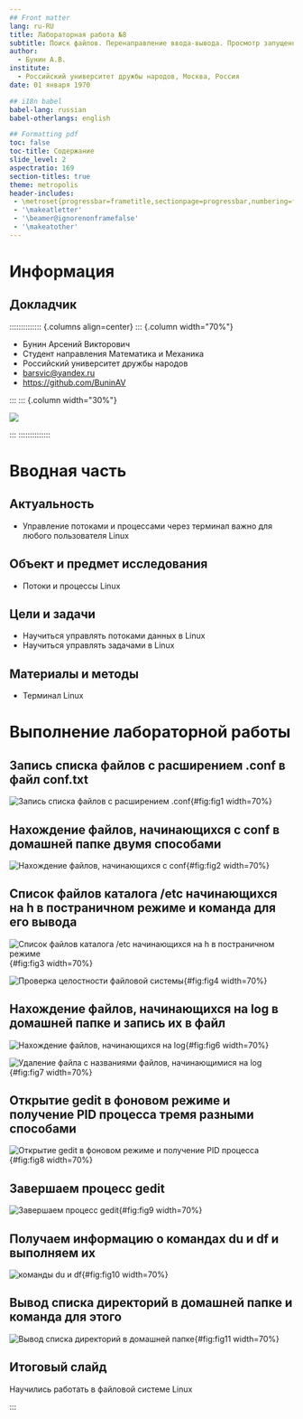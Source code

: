 ```yaml
---
## Front matter
lang: ru-RU
title: Лабораторная работа №8
subtitle: Поиск файлов. Перенаправление ввода-вывода. Просмотр запущенных процессов
author:
  - Бунин А.В.
institute:
  - Российский университет дружбы народов, Москва, Россия
date: 01 января 1970

## i18n babel
babel-lang: russian
babel-otherlangs: english

## Formatting pdf
toc: false
toc-title: Содержание
slide_level: 2
aspectratio: 169
section-titles: true
theme: metropolis
header-includes:
 - \metroset{progressbar=frametitle,sectionpage=progressbar,numbering=fraction}
 - '\makeatletter'
 - '\beamer@ignorenonframefalse'
 - '\makeatother'
---
```


# Информация

## Докладчик

:::::::::::::: {.columns align=center}
::: {.column width="70%"}

  * Бунин Арсений Викторович
  * Студент направления Математика и Механика
  * Российский университет дружбы народов
  * [barsvic@yandex.ru](mailto:barsvic@yandex.ru)
  * <https://github.com/BuninAV>

:::
::: {.column width="30%"}

![](./image/kulyabov.jpg)

:::
::::::::::::::

# Вводная часть

## Актуальность

- Управление потоками и процессами через терминал важно для любого пользователя Linux

## Объект и предмет исследования

- Потоки и процессы Linux

## Цели и задачи

- Научиться управлять потоками данных в Linux
- Научиться управлять задачами в Linux

## Материалы и методы

- Терминал Linux

# Выполнение лабораторной работы

## Запись списка файлов с расширением .conf в файл conf.txt

![Запись списка файлов с расширением .conf](image/img1.png){#fig:fig1 width=70%}

## Нахождение файлов, начинающихся с conf в домашней папке двумя способами

![Нахождение файлов, начинающихся с conf](image/img2.png){#fig:fig2 width=70%}

## Список файлов каталога /etc начинающихся на h в постраничном режиме и команда для его вывода 

![Список файлов каталога /etc начинающихся на h в постраничном режиме](image/img3.png){#fig:fig3 width=70%}

![Проверка целостности файловой системы](image/img4.png){#fig:fig4 width=70%}

## Нахождение файлов, начинающихся на log в домашней папке и запись их в файл

![Нахождение файлов, начинающихся на log](image/img5.png){#fig:fig6 width=70%}

![Удаление файла с названиями файлов, начинающимися на log](image/img6.png){#fig:fig7 width=70%}

## Открытие gedit в фоновом режиме и получение PID процесса тремя разными способами

![Открытие gedit в фоновом режиме и получение PID процесса](image/img7.png){#fig:fig8 width=70%}

## Завершаем процесс gedit

![Завершаем процесс gedit](image/img8.png){#fig:fig9 width=70%}

## Получаем информацию о командах du и df и выполняем их 

![команды du и df](image/img9.png){#fig:fig10 width=70%}

## Вывод списка директорий в домашней папке и команда для этого

![Вывод списка директорий в домашней папке](image/img10.png){#fig:fig11 width=70%}

## Итоговый слайд

Научились работать в файловой системе Linux

:::

